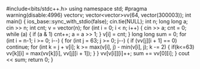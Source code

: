 #include<bits/stdc++.h>
using namespace std;
#pragma warning(disable:4996)
vector<int>v;
vector<vector<long long>>vv(64, vector<long long>(300003));
int main()
{
	ios_base::sync_with_stdio(false);
	cin.tie(NULL);
	int n;
	long long a;
	cin >> n;
	int cnt;
	v = vector<int>(n);
	for (int i = 0; i < n; i++)
	{
		cin >> a;
		cnt = 0;
		while (a)
		{
			if (a & 1)
				cnt++;
			a = a >> 1;
		}
		v[i] = cnt;
	}
	long long sum = 0;
	for (int i = n-1; i >= 0; i--)
	{
		for (int j = 63; j >= 0; j--)
		{
			if (vv[j][i + 1] == 0)
				continue;
			for (int k = j + v[i]; k >= max(v[i], j) - min(v[i], j); k -= 2)
			{
				if(k<=63)
					vv[k][i] = max(vv[k][i], vv[j][i + 1]);
			}
		}
		vv[v[i]][i]++;
		sum += vv[0][i];
	}
	cout << sum;
	return 0;
}
